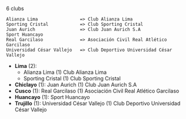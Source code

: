 6 clubs

```
Alianza Lima                => Club Alianza Lima
Sporting Cristal            => Club Sporting Cristal
Juan Aurich                 => Club Juan Aurich S.A
Sport Huancayo              
Real Garcilaso              => Asociación Civil Real Atlético Garcilaso
Universidad César Vallejo   => Club Deportivo Universidad César Vallejo
```



- **Lima** (2): 
  - Alianza Lima  (1) Club Alianza Lima
  - Sporting Cristal  (1) Club Sporting Cristal
- **Chiclayo** (1): Juan Aurich  (1) Club Juan Aurich S.A
- **Cusco** (1): Real Garcilaso  (1) Asociación Civil Real Atlético Garcilaso
- **Huancayo** (1): Sport Huancayo 
- **Trujillo** (1): Universidad César Vallejo  (1) Club Deportivo Universidad César Vallejo



